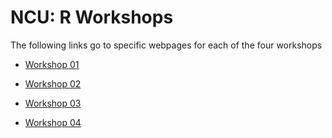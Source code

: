 

# NCU: R Workshops

The following links go to specific webpages for each of the four workshops

-   [Workshop 01](workshop_01/week01.html)

-   [Workshop 02](workshop_02/index.html)

-   [Workshop 03](workshop_03/index.html)

-   [Workshop 04](workshop_04/index.html)